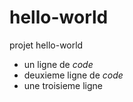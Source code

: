 # hello-world
projet hello-world
* un ligne de _code_
* deuxieme ligne de _code_
* une troisieme ligne
